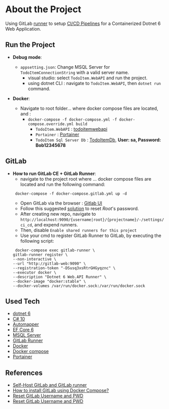 # About the Project
Using GitLab [runner](https://docs.gitlab.com/runner/) to setup [CI/CD Pipelines](https://www.redhat.com/en/topics/devops/what-cicd-pipeline) for a Containerized Dotnet 6 Web Application.

## Run the Project 
- **Debug mode**:
  - `appsetting.json`: Change MSQL Server for `TodoItemConnectionString` with a valid server name.   
    - visual studio: select `TodoItem.WebAPI` and run the project.    
    - using dotnet CLI : navigate to `TodoItem.WebAPI`, then `dotnet run` command.   
  
- **Docker**:
  - Navigate to root folder... where docker compose files are located, and : 
    - `docker-compose -f docker-compose.yml -f docker-compose.override.yml build`
      - `TodoItem.WebAPI` : [todoitemwebapi](localhost:8001/swagger)
      - `Portainer` : [Portainer](localhost:9000)
      - `TodoItem Sql Server Db` : [TodoItemDb](localhost:1433), **User: sa, Password: Bob12345678**

## GitLab
  - **How to run GitLab CE + GitLab Runner**:
    - navigate to the project root where ... docker compose files are located and run the following command:
    ```
     docker-compose -f docker-compose.gitlab.yml up -d
    ```
    - Open GitLab via the browser : [Gitlab UI](http://localhost:9090)
    - Follow this suggested [solution](https://stackoverflow.com/a/55747403) to reset *Root*'s password.
    - After creating new repo, navigate to `http://localhost:9090/{username|root}/{projectname}/-/settings/ci_cd`, and expend runners.
    - Then, disable `Enable shared runners for this project`
    - Use your cmd to register GitLab Runner to GitLab, by executing the following script:
    ```
     docker-compose exec gitlab-runner \
    gitlab-runner register \
    --non-interactive \
    --url "http://gitlab-web:9090" \
    --registration-token "-DSusq3xsRtrGHGyqznc" \
    --executor docker \
    --description "Dotnet 6 Web.API Runner" \
    --docker-image "docker:stable" \
    --docker-volumes /var/run/docker.sock:/var/run/docker.sock
    ```


## Used Tech
- [dotnet 6](https://docs.microsoft.com/en-us/dotnet/core/whats-new/dotnet-6)
- [C# 10](https://docs.microsoft.com/en-us/dotnet/csharp/whats-new/csharp-10)
- [Automapper](https://automapper.org/)
- [EF Core 6](https://docs.microsoft.com/en-us/ef/core/)
- [MSQL Server](https://www.microsoft.com/en-us/sql-server/sql-server-downloads)
- [GitLab Runner](https://docs.gitlab.com/runner/)
- [Docker](https://www.docker.com/)
- [Docker compose](https://docs.docker.com/compose/)
- [Portainer](https://www.portainer.io/)

## References
- [Self-Host GitLab and GitLab runner](https://medium.com/@rukeith/how-to-use-docker-to-build-a-self-host-gitlab-and-gitlab-runner-781981dc4d03)
- [How to install GitLab using Docker Compose?](https://www.czerniga.it/2021/11/14/how-to-install-gitlab-using-docker-compose/)
- [Reset GitLab Username and PWD](https://www.youtube.com/watch?v=NgNoTVL9PRw&ab_channel=LinuxHelp)
- [Reset GitLab Username and PWD](https://stackoverflow.com/a/55747403)
